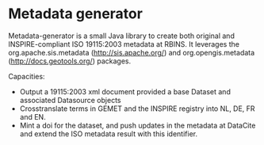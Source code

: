 # Metadata generator

Metadata-generator is a small Java library to create both original and INSPIRE-compliant ISO 19115:2003 metadata at RBINS. It leverages the org.apache.sis.metadata (http://sis.apache.org/) 
and org.opengis.metadata (http://docs.geotools.org/) packages.

Capacities:

- Output a 19115:2003 xml document provided a base Dataset and associated Datasource objects
- Crosstranslate terms in GEMET and the INSPIRE registry into NL, DE, FR and EN.
- Mint a doi for the dataset, and push updates in the metadata at DataCite and extend the ISO metadata result with this identifier.
